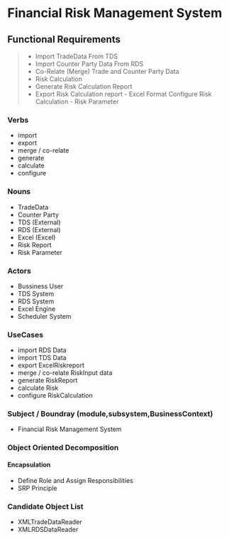 # Financial Risk Management System

## Functional Requirements

> - Import TradeData From TDS 
> - Import Counter Party Data From RDS
> - Co-Relate (Merge) Trade and Counter Party Data
> - Risk Calculation
> - Generate Risk Calculation Report
> - Export Risk Calculation report - Excel Format
> Configure Risk Calculation  - Risk Parameter

### Verbs
- import
- export
- merge / co-relate
- generate
- calculate
- configure 
### Nouns
- TradeData
- Counter Party
- TDS (External)
- RDS (External)
- Excel (Excel)
- Risk Report
- Risk Parameter

### Actors
- Bussiness User
- TDS System
- RDS System
- Excel Engine
- Scheduler System

### UseCases
 - import RDS Data
 - import TDS Data
- export ExcelRiskreport
- merge / co-relate RiskInput data
- generate RiskReport
- calculate Risk
- configure RiskCalculation
### Subject /  Boundray (module,subsystem,BusinessContext)
- Financial Risk Management System

### Object Oriented Decomposition

#### Encapsulation
- Define Role and Assign Responsibilities
- SRP Principle
### Candidate Object List 

- XMLTradeDataReader
- XMLRDSDataReader

<!--stackedit_data:
eyJoaXN0b3J5IjpbLTI0MzQyODQzNSwxMjY5NTU4NzkzLDM0OD
QyMzQ4MCwxNTI5OTM2NzAzLDc2MDAwMDY5NiwxODUwODYyNjg5
LC0xMjIxOTgwOTk1LDEzMjQ4Njc0NDJdfQ==
-->